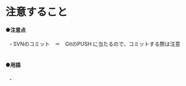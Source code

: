 # 注意すること

#### ●注意点
&ensp;・SVNのコミット　＝　GitのPUSH に当たるので、コミットする際は注意<br>
<br>

#### ●用語
&ensp;・<br>
<br>

&ensp;
